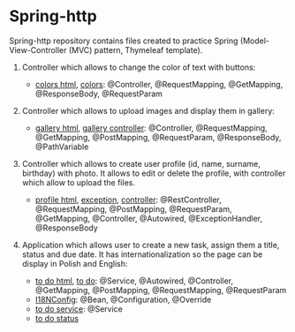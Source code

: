 # Spring-http

Spring-http repository contains files created to practice Spring (Model-View-Controller (MVC) pattern, Thymeleaf template). 

1. Controller which allows to change the color of text with buttons:
   - [colors html](https://github.com/klimkowskaewa/Spring-http/blob/master/src/main/resources/templates/kolorki.html), [colors](https://github.com/klimkowskaewa/Spring-http/blob/master/src/main/java/pl/edu/wszib/http2/Kolorki.java): @Controller, @RequestMapping, @GetMapping, @ResponseBody, @RequestParam

2. Controller which allows to upload images and display them in gallery:
   - [gallery html](https://github.com/klimkowskaewa/Spring-http/blob/master/src/main/resources/templates/galeria.html), [gallery controller](https://github.com/klimkowskaewa/Spring-http/blob/master/src/main/java/pl/edu/wszib/http2/GaleriaController.java): @Controller, @RequestMapping, @GetMapping, @PostMapping, @RequestParam, @ResponseBody, @PathVariable

3. Controller which allows to create user profile (id, name, surname, birthday) with photo. It allows to edit or delete the profile, with controller which allow to upload the files.
   - [profile html](https://github.com/klimkowskaewa/Spring-http/tree/master/src/main/resources/templates/profile), [exception](https://github.com/klimkowskaewa/Spring-http/tree/master/src/main/java/pl/edu/wszib/http2/service/exception), [controller](https://github.com/klimkowskaewa/Spring-http/tree/master/src/main/java/pl/edu/wszib/http2/controller): @RestController, @RequestMapping, @PostMapping, @RequestParam, @GetMapping, @Controller, @Autowired, @ExceptionHandler, @ResponseBody


4. Application which allows user to create a new task, assign them a title, status and due date. It has internationalization so the page can be display in Polish and English:
   - [to do html](https://github.com/klimkowskaewa/Spring-http/tree/master/src/main/resources/templates/todos), [to do](https://github.com/klimkowskaewa/Spring-http/tree/master/src/main/java/pl/edu/wszib/http2/todo): @Service, @Autowired, @Controller, @GetMapping, @PostMapping, @RequestMapping, @RequestParam
   - [I18NConfig](https://github.com/klimkowskaewa/Spring-http/blob/master/src/main/java/pl/edu/wszib/http2/I18NConfig.java): @Bean, @Configuration, @Override
   - [to do service](https://github.com/klimkowskaewa/Spring-http/blob/master/src/main/java/pl/edu/wszib/http2/service/ToDoService.java): @Service
   - [to do status](https://github.com/klimkowskaewa/Spring-http/blob/master/src/main/java/pl/edu/wszib/http2/service/model/ToDoStatus.java)

